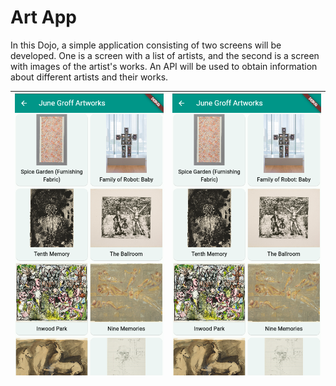 # Art App

In this Dojo, a simple application consisting of two screens will be developed. One is a screen with
a list of artists, and the second is a screen with images of the artist's works. An API will be used
to obtain information about different artists and their works.

|![image1](screenshots/image1.png)|![image2](screenshots/image1.png)|
|--|--|




